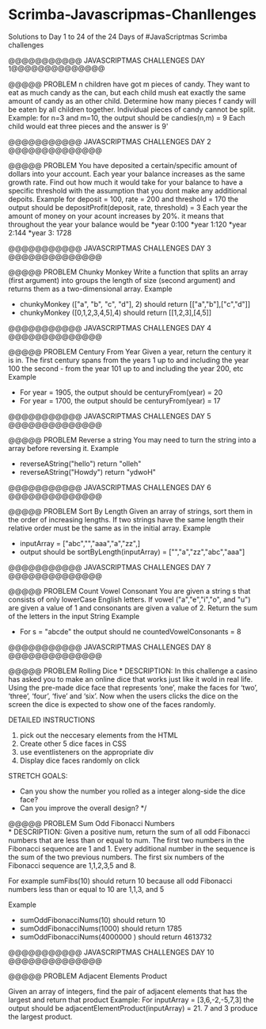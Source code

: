 # Scrimba-Javascripmas-Chanllenges
Solutions to Day 1 to 24 of the 24 Days of #JavaScriptmas  Scrimba challenges

@@@@@@@@@@@ JAVASCRIPTMAS CHALLENGES DAY 1@@@@@@@@@@@@@@

@@@@@ PROBLEM 
n children have got m pieces of candy. They want to eat as much candy as the can, but each child mush eat exactly the same 
amount of candy as an other child. Determine how many pieces f candy will be eaten by all children together. Individual pieces of candy cannot
be split.
Example: for n=3 and m=10, the output should be candies(n,m) = 9
Each child would eat three pieces and the answer is 9'



@@@@@@@@@@@ JAVASCRIPTMAS CHALLENGES DAY 2 @@@@@@@@@@@@@@

@@@@@ PROBLEM 
You have deposited a certain/specific amount of dollars into your account. Each year your balance increases as the same growth rate.
Find out how much it would take for your balance to have a specific threshold with the assumption that you dont make any additional depoits.
Example 
for deposit = 100, rate = 200 and threshold = 170 the output should be depositProfit(deposit, rate, threshold) = 3
Each year the amount of money on your acount increases by 20%. it means that throughout the year your balance would be
*year 0:100
*year 1:120
*year 2:144
*year 3: 1728


@@@@@@@@@@@ JAVASCRIPTMAS CHALLENGES DAY 3 @@@@@@@@@@@@@@

@@@@@ PROBLEM 
 Chunky Monkey
Write a function that splits an array (first argument) into groups the length of size (second argument) and returns them as a two-dimensional array.
Example
* chunkyMonkey (["a", "b", "c", "d"], 2) should return [["a","b"],["c","d"]]
* chunkyMonkey ([0,1,2,3,4,5],4) should return [[1,2,3],[4,5]]


@@@@@@@@@@@ JAVASCRIPTMAS CHALLENGES DAY 4 @@@@@@@@@@@@@@

@@@@@ PROBLEM 
 Century From Year
Given a year, return the century it is in. The first century spans from the years 1 up to and including the year 100
the second - from the year 101 up to and including the year 200, etc
Example
* For year = 1905, the output should be centuryFrom(year) = 20
* For year = 1700, the output should be centuryFrom(year) = 17



@@@@@@@@@@@ JAVASCRIPTMAS CHALLENGES DAY 5 @@@@@@@@@@@@@@

@@@@@ PROBLEM 
Reverse a string 
You may need to turn the string into a array before reversing it.
Example
* reverseAString("hello") return "olleh"
* reverseAString("Howdy") return "ydwoH"



@@@@@@@@@@@ JAVASCRIPTMAS CHALLENGES DAY 6 @@@@@@@@@@@@@@

@@@@@ PROBLEM 
Sort By Length 
Given an array of strings, sort them in the order of increasing lengths. If two 
strings have the same length their relative order must be the same as in the initial
array.
Example
* inputArray = ["abc","","aaa","a","zz",]
* output should be sortByLength(inputArray) = ["","a","zz","abc","aaa"]



@@@@@@@@@@@ JAVASCRIPTMAS CHALLENGES DAY 7 @@@@@@@@@@@@@@

@@@@@ PROBLEM 
Count Vowel Consonant
You are given a string s that consists of only lowerCase English letters. If vowel
("a","e","i","o", and "u") are given a value of 1 and consonants are given a value of 2.
Return the sum of the letters in the input String 
Example
* For s = "abcde" the output should ne countedVowelConsonants = 8


@@@@@@@@@@@ JAVASCRIPTMAS CHALLENGES DAY 8 @@@@@@@@@@@@@@

@@@@@ PROBLEM 
Rolling Dice 
*
DESCRIPTION:
In this challenge a casino has asked you to make an online dice that works just like 
it wold in real life. Using the pre-made dice face that represents ‘one’, make the 
faces for ‘two’, ‘three’, ‘four’, ‘five’ and ‘six’. Now when the users clicks the 
dice on the screen the dice is expected to show one of the faces randomly.

DETAILED INSTRUCTIONS
1. pick out the neccesary elements from the HTML
2. Create other 5 dice faces in CSS
3. use eventlisteners on the appropriate div
4. Display dice faces randomly on click

STRETCH GOALS:
- Can you show the number you rolled as a integer along-side the dice face?
- Can you improve the overall design?
*/




@@@@@ PROBLEM 
Sum Odd Fibonacci Numbers 	
*
DESCRIPTION:
Given a positive num, return the sum of all odd Fibonacci numbers that are less 
than or equal to num. The first two numbers in the Fibonacci sequence are 1 and 1.
Every additional number in the sequence is the sum of the two previous numbers. 
The first six numbers of the Fibonacci sequence are 1,1,2,3,5 and 8.

For example sumFibs(10) should return 10 because all odd Fibonacci numbers less 
than or equal to 10 are 1,1,3, and 5

Example
* sumOddFibonacciNums(10) should return 10
* sumOddFibonacciNums(1000) should return 1785
* sumOddFibonacciNums(4000000 ) should return 4613732



@@@@@@@@@@@ JAVASCRIPTMAS CHALLENGES DAY 10 @@@@@@@@@@@@@@

@@@@@ PROBLEM
Adjacent Elements Product

Given an array of integers, find the pair of adjacent elements that has the largest and return 
that product
Example:
For inputArray = [3,6,-2,-5,7,3] the output should be adjacentElementProduct(inputArray) = 21. 7 and 3 produce the 
largest product.

